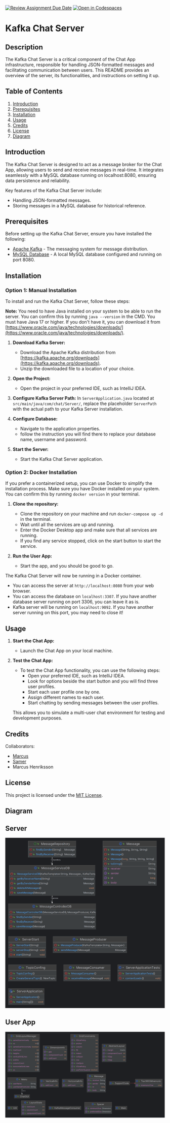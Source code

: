 [![Review Assignment Due Date](https://classroom.github.com/assets/deadline-readme-button-24ddc0f5d75046c5622901739e7c5dd533143b0c8e959d652212380cedb1ea36.svg)](https://classroom.github.com/a/MYVtI0hB)
[![Open in Codespaces](https://classroom.github.com/assets/launch-codespace-7f7980b617ed060a017424585567c406b6ee15c891e84e1186181d67ecf80aa0.svg)](https://classroom.github.com/open-in-codespaces?assignment_repo_id=11360346)

# Kafka Chat Server

## Description

The Kafka Chat Server is a critical component of the Chat App infrastructure, 
responsible for handling JSON-formatted messages and facilitating communication between users. 
This README provides an overview of the server, its functionalities, and instructions on setting it up.
## Table of Contents 

1. [Introduction](#introduction)
2. [Prerequisites](#prerequisites)
3. [Installation](#installation)
4. [Usage](#usage)
5. [Credits](#Credits)
6. [License](#license)
7. [Diagram](#diagram)

## Introduction

The Kafka Chat Server is designed to act as a message broker for the Chat App, 
allowing users to send and receive messages in real-time. 
It integrates seamlessly with a MySQL database running on localhost:8080, 
ensuring data persistence and reliability.

Key features of the Kafka Chat Server include:

- Handling JSON-formatted messages.
- Storing messages in a MySQL database for historical reference.


## Prerequisites

Before setting up the Kafka Chat Server, ensure you have installed the following:

- [Apache Kafka](https://kafka.apache.org/) - The messaging system for message distribution.
- [MySQL Database](https://www.mysql.com/) - A local MySQL database configured and running on port 8080.


## Installation

### Option 1: Manual Installation

To install and run the Kafka Chat Server, follow these steps:

**Note:** You need to have Java installed on your system to be able to run the server. 
You can confirm this by running `java --version` in the CMD. You must have Java 17 or higher. 
If you don't have it, you can download it from 
[https://www.oracle.com/java/technologies/downloads/](https://www.oracle.com/java/technologies/downloads/).


1. **Download Kafka Server:**
    - Download the Apache Kafka distribution from [https://kafka.apache.org/downloads](https://kafka.apache.org/downloads).
    - Unzip the downloaded file to a location of your choice.

2. **Open the Project:**
    - Open the project in your preferred IDE, such as IntelliJ IDEA.

3. **Configure Kafka Server Path:**
   In `ServerApplication.java` located at `src/main/java/com/chat/Server/`, replace the placeholder `ServerPath` with the actual path to your Kafka Server installation.

4. **Configure Database:**
    - Navigate to the application properties.
    - follow the instruction you will find there to replace your database name, username and password.

5. **Start the Server:**
    - Start the Kafka Chat Server application.

### Option 2: Docker Installation

If you prefer a containerized setup, you can use Docker to simplify the installation process.
Make sure you have Docker installed on your system. You can confirm this by running `docker version` in your terminal.

1. **Clone the repository:**
    - Clone the repository on your machine and run `docker-compose up -d` in the terminal.
    - Wait until all the services are up and running.
    - Enter the Docker Desktop app and make sure that all services are running.
    - If you find any service stopped, click on the start button to start the service.

2. **Run the User App:**
    - Start the app, and you should be good to go.

The Kafka Chat Server will now be running in a Docker container.
- You can access the server at `http://localhost:8080` from your web browser.
- You can access the database on `localhost:3307`. If you have another database server running on port 3306, you can leave it as is.
- Kafka server will be running on `localhost:9092`. If you have another server running on this port, you may need to close it!

## Usage

1. **Start the Chat App:**
   - Launch the Chat App on your local machine.

2. **Test the Chat App:**
   - To test the Chat App functionality, you can use the following steps:
      - Open your preferred IDE, such as IntelliJ IDEA.
      - Look for options beside the start button and you will find three user profiles.
      - Start each user profile one by one.
      - Assign different names to each user.
      - Start chatting by sending messages between the user profiles.

   This allows you to simulate a multi-user chat environment for testing and development purposes.


## Credits

Collaborators:
- [Marcus](https://github.com/marcusjobb)
- [Samer](https://github.com/Samer-Ismael)
- Marcus Henriksson

## License

This project is licensed under the [MIT License](https://choosealicense.com/licenses/mit/).

## Diagram
## Server

![Class_Diagram](Diagram%20and%20rapport%2FServer.png)
## User App

![ChatApp1.png](Diagram%20and%20rapport%2FChatApp1.png)
